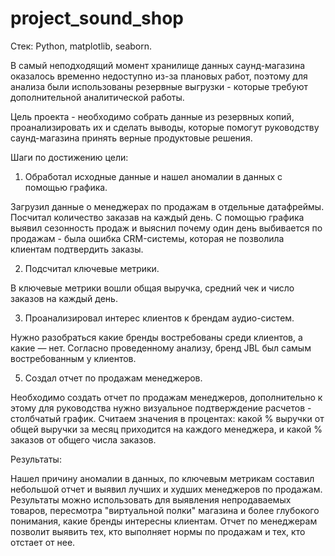 # project_sound_shop

Стек: Python, matplotlib, seaborn. 

В самый неподходящий момент хранилище данных саунд-магазина оказалось временно недоступно из-за плановых работ, поэтому для анализа были использованы резервные выгрузки - которые требуют дополнительной аналитической работы.

Цель проекта - необходимо собрать данные из резервных копий, проанализировать их и сделать выводы, которые помогут руководству саунд-магазина принять верные продуктовые решения.

Шаги по достижению цели:
1.  Обработал исходные данные и нашел аномалии в данных с помощью графика.

Загрузил данные о менеджерах по продажам в отдельные датафреймы. Посчитал количество заказав на каждый день. С помощью графика выявил сезонность продаж и выяснил почему один день выбивается по продажам - была ошибка CRM-системы, которая не позволила клиентам подтвердить заказы. 

2. Подсчитал ключевые метрики.

В ключевые метрики вошли общая выручка, средний чек и число заказов на каждый день. 

3. Проанализировал интерес клиентов к брендам аудио-систем.

Нужно разобраться какие бренды востребованы среди клиентов, а какие — нет. Согласно проведенному анализу, бренд JBL был самым востребованным у клиентов.

5. Создал отчет по продажам менеджеров.

Необходимо создать отчет по продажам менеджеров, дополнительно к этому для руководства нужно визуальное подтверждение расчетов - столбчатый график. Считаем значения в процентах: какой % выручки от общей выручки за месяц приходится на каждого менеджера, и какой % заказов от общего числа заказов. 

Результаты:

Нашел причину аномалии в данных, по ключевым метрикам составил небольшой отчет и выявил лучших и худших менеджеров по продажам. Результаты можно использовать для выявления непродаваемых товаров, пересмотра "виртуальной полки" магазина и более глубокого понимания, какие бренды интересны клиентам. Отчет по менеджерам позволит выявить тех, кто выполняет нормы по продажам и тех, кто отстает от нее. 

